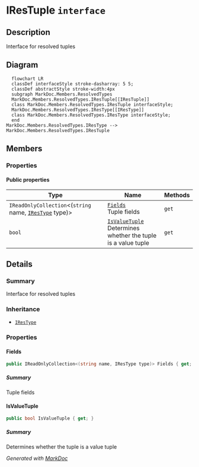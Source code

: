# IResTuple `interface`

## Description
Interface for resolved tuples

## Diagram
```mermaid
  flowchart LR
  classDef interfaceStyle stroke-dasharray: 5 5;
  classDef abstractStyle stroke-width:4px
  subgraph MarkDoc.Members.ResolvedTypes
  MarkDoc.Members.ResolvedTypes.IResTuple[[IResTuple]]
  class MarkDoc.Members.ResolvedTypes.IResTuple interfaceStyle;
  MarkDoc.Members.ResolvedTypes.IResType[[IResType]]
  class MarkDoc.Members.ResolvedTypes.IResType interfaceStyle;
  end
MarkDoc.Members.ResolvedTypes.IResType --> MarkDoc.Members.ResolvedTypes.IResTuple
```

## Members
### Properties
#### Public  properties
| Type | Name | Methods |
| --- | --- | --- |
| `IReadOnlyCollection`&lt;(`string` name, [`IResType`](./IResType.md) type)&gt; | [`Fields`](#fields)<br>Tuple fields | `get` |
| `bool` | [`IsValueTuple`](#isvaluetuple)<br>Determines whether the tuple is a value tuple | `get` |

## Details
### Summary
Interface for resolved tuples

### Inheritance
 - [
`IResType`
](./IResType.md)

### Properties
#### Fields
```csharp
public IReadOnlyCollection<(string name, IResType type)> Fields { get; }
```
##### Summary
Tuple fields

#### IsValueTuple
```csharp
public bool IsValueTuple { get; }
```
##### Summary
Determines whether the tuple is a value tuple

*Generated with* [*MarkDoc*](https://github.com/hailstorm75/MarkDoc.Core)
